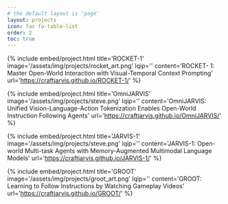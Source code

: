 ```yaml
---
# the default layout is 'page'
layout: projects
icon: fas fa-table-list
order: 2
toc: true
---
```


{% include embed/project.html title='ROCKET-1'
                              image='/assets/img/projects/rocket_art.png'
                              lqip=''
                              content='ROCKET- 1: Master Open-World Interaction with Visual-Temporal Context Prompting'
                              url='https://craftjarvis.github.io/ROCKET-1/' %}

{% include embed/project.html title='OmniJARVIS'
                              image='/assets/img/projects/steve.png'
                              lqip=''
                              content='OmniJARVIS: Unified Vision-Language-Action Tokenization Enables Open-World Instruction Following Agents'
                              url='https://craftjarvis.github.io/OmniJARVIS/' %}

{% include embed/project.html title='JARVIS-1'
                               image='/assets/img/projects/steve.png'
                               lqip=''
                               content='JARVIS-1: Open-world Multi-task Agents with Memory-Augmented Multimodal Language Models'
                               url='https://craftjarvis.github.io/JARVIS-1/' %}

{% include embed/project.html title='GROOT'
                              image='/assets/img/projects/groot_art.png'
                              lqip=''
                              content='GROOT: Learning to Follow Instructions by Watching Gameplay Videos'
                              url='https://craftjarvis.github.io/GROOT/' %}

            

